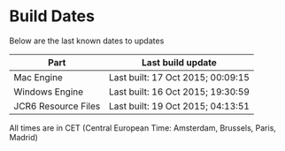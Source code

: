 # Build Dates

Below are the last known dates to updates

Part | Last build update
-----|-----
Mac Engine | Last built: 17 Oct 2015; 00:09:15
Windows Engine | Last built: 16 Oct 2015; 19:30:59
JCR6 Resource Files | Last built: 19 Oct 2015; 04:13:51
All times are in CET (Central European Time: Amsterdam, Brussels, Paris, Madrid)



